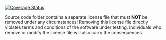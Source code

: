 [![Coverage Status](https://coveralls.io/repos/github/Ilkka20/softwareTest/badge.svg?branch=main)](https://coveralls.io/github/Ilkka20/softwareTest?branch=main)


Source code folder contains a separate license file that must **NOT** be removed under any circumstances!
Removing this license file directly violates terms and conditions of the software under testing.
Individuals who remove or modify the license file will also carry the consequences.